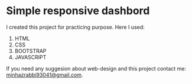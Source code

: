 # Simple responsive dashbord
I created this project for practicing purpose.
Here I used:
1. HTML
2. CSS
3. BOOTSTRAP
4. JAVASCRIPT

If you need any suggesion about web-design and this project contact me: minhazrabbi93041@gmail.com. 